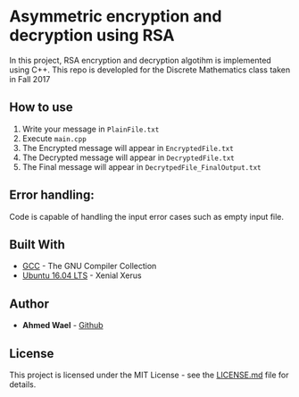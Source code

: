 # Asymmetric encryption and decryption using RSA

In this project, RSA encryption and decryption algotihm is implemented using C++. 
This repo is developled for the Discrete Mathematics class taken in Fall 2017


## How to use
1. Write your message in  ```PlainFile.txt```
2. Execute ```main.cpp```
3. The Encrypted message will appear in ```EncryptedFile.txt```
3. The Decrypted message will appear in ```DecryptedFile.txt```
3. The Final message will appear in ```DecrytpedFile_FinalOutput.txt```


## Error handling:
Code is capable of handling the input error cases such as empty input file.


## Built With

* [GCC](https://gcc.gnu.org/) - The GNU Compiler Collection
* [Ubuntu 16.04 LTS](releases.ubuntu.com/16.04/) - Xenial Xerus

## Author

* **Ahmed Wael** - [Github](https://github.com/ahmedwael19)

## License

This project is licensed under the MIT License - see the [LICENSE.md](LICENSE.md) file for details.

